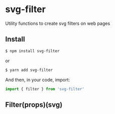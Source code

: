 # svg-filter

Utility functions to create svg filters on web pages

## Install

```bash
$ npm install svg-filter
```

or

```bash
$ yarn add svg-filter
```

And then, in your code, import:

```javascript
import { filter } from 'svg-filter'
```

## Filter(props)(svg)

```javascript

```